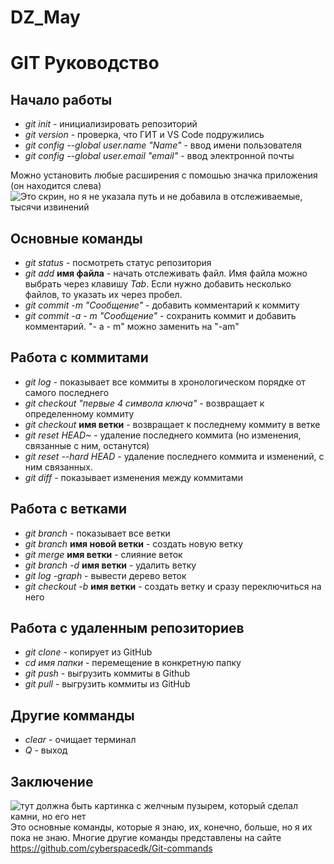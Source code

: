 # DZ_May

# GIT Руководство

## Начало работы

- _git init_ - инициализировать репозиторий
- _git version_ - проверка, что ГИТ и VS Code подружились
- _git config --global user.name "Name"_ - ввод имени пользователя
- _git config --global user.email "email"_ - ввод электронной почты

Можно установить любые расширения с помошью значка приложения (он находится слева)
![Это скрин, но я не указала путь и не добавила в отслеживаемые, тысячи извинений](2.jpg)

## Основные команды

- _git status_ - посмотреть статус репозитория
- _git add_ **имя файла** - начать отслеживать файл. Имя файла можно выбрать через клавишу _Tab_. Если нужно добавить несколько файлов, то указать их через пробел.
- _git commit -m "Сообщение"_ - добавить комментарий к коммиту
- _git commit -a - m "Сообщение"_ - сохранить коммит и добавить комментарий. "- a - m" можно заменить на "-am"

## Работа с коммитами

- _git log_ - показывает все коммиты в хронологическом порядке от самого последнего
- _git checkout "первые 4 символа ключа"_ - возвращает к определенному коммиту
- _git checkout_ **имя ветки** - возвращает к последнему коммиту в ветке
- _git reset HEAD~_ - удаление последнего коммита (но изменения, связанные с ним, останутся)
- _git reset --hard HEAD_ - удаление последнего коммита и изменений, с ним связанных.
- _git diff_ - показывает изменения между коммитами

## Работа с ветками

- _git branch_ - показывает все ветки
- _git branch_ **имя новой ветки** - создать новую ветку
- _git merge_ **имя ветки** - слияние веток
- _git branch -d_ **имя ветки** - удалить ветку
- _git log -graph_ - вывести дерево веток
- _git checkout -b_ **имя ветки** - создать ветку и сразу переключиться на него

## Работа с удаленным репозиториев

- _git clone_ - копирует из GitHub
- _cd имя папки_ - перемещение в конкретную папку
- _git push_ - выгрузить коммиты в Github
- _git pull_ - выгрузить коммиты из GitHub

## Другие комманды

- _clear_ - очищает терминал
- _Q_ - выход

## Заключение

![тут должна быть картинка с желчным пузырем, который сделал камни, но его нет](1.jpg)
Это основные команды, которые я знаю, их, конечно, больше, но я их пока не знаю. Многие другие команды представлены на сайте https://github.com/cyberspacedk/Git-commands
